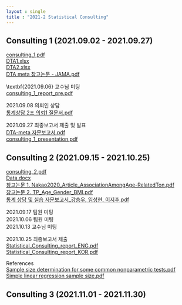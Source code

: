```yaml
---
layout : single
title : "2021-2 Statistical Consulting"
---
```


## Consulting 1 (2021.09.02 - 2021.09.27)

[consulting_1.pdf](https://github.com/dahye6709/dahye6709.github.io/files/7813177/consulting_1.pdf)\
[DTA1.xlsx](https://github.com/dahye6709/dahye6709.github.io/files/7813192/DTA1.xlsx)\
[DTA2.xlsx](https://github.com/dahye6709/dahye6709.github.io/files/7813193/DTA2.xlsx)\
[DTA meta 참고논문 - JAMA.pdf](https://github.com/dahye6709/dahye6709.github.io/files/7813178/DTA.meta.-.JAMA.pdf)

\textbf{2021.09.06} 교수님 미팅 \
[consulting_1_report_pre.pdf](https://github.com/dahye6709/dahye6709.github.io/files/7813181/consulting_1_report_pre.pdf)

2021.09.08 의뢰인 상담 \
[통계상담 2조 의뢰1 질문서.pdf](https://github.com/dahye6709/dahye6709.github.io/files/7813235/2.1.pdf)

2021.09.27 최종보고서 제출 및 발표 \
[DTA-meta 자문보고서.pdf](https://github.com/dahye6709/dahye6709.github.io/files/7813187/DTA-meta.pdf)\
[consulting_1_presentation.pdf](https://github.com/dahye6709/dahye6709.github.io/files/7813287/consulting_1_presentation.pdf)


## Consulting 2 (2021.09.15 - 2021.10.25)

[consulting_2.pdf](https://github.com/dahye6709/dahye6709.github.io/files/7813291/consulting_2.pdf)\
[Data.docx](https://github.com/dahye6709/dahye6709.github.io/files/7813292/Data.docx)\
[참고논문 1. Nakao2020_Article_AssociationAmongAge-RelatedTon.pdf](https://github.com/dahye6709/dahye6709.github.io/files/7813294/1.Nakao2020_Article_AssociationAmongAge-RelatedTon.pdf)\
[참고논문 2. TP_Age_Gender_BMI.pdf](https://github.com/dahye6709/dahye6709.github.io/files/7813295/4.TP_Age_Gender_BMI.pdf)\
[통계 상담 및 실습 자문보고서_강승우, 임성현, 이지후.pdf](https://github.com/dahye6709/dahye6709.github.io/files/7813301/_.pdf)

2021.09.17 팀원 미팅 \
2021.10.06 팀원 미팅 \
2021.10.13 교수님 미팅 

2021.10.25 최종보고서 제출 \
[Statistical_Consulting_report_ENG.pdf](https://github.com/dahye6709/dahye6709.github.io/files/7813305/Statistical_Consulting_report_ENG.pdf)\
[Statistical_Consulting_report_KOR.pdf](https://github.com/dahye6709/dahye6709.github.io/files/7813306/Statistical_Consulting_report_KOR.pdf)

References \
[Sample size determination for some common nonparametric tests.pdf](https://github.com/dahye6709/dahye6709.github.io/files/7813311/Sample.size.determination.for.some.common.nonparametric.tests.pdf)\
[Simple linear regression sample size.pdf](https://github.com/dahye6709/dahye6709.github.io/files/7813313/Simple.linear.regression.sample.size.pdf)


## Consulting 3 (2021.11.01 - 2021.11.30)


